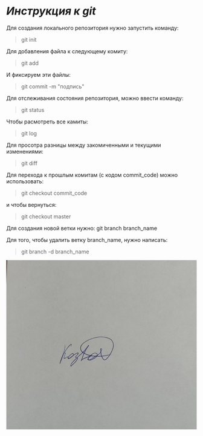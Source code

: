 # ***Инструкция к git***
Для создания локального репозитория нужно запустить команду:
>git init

Для добавления файла к следующему комиту:
> git add

И фиксируем эти файлы:
> git commit -m "подпись"

Для отслеживания состояния репозитория, можно ввести команду:
> git status

Чтобы расмотреть все камиты:
> git log

Для просотра разницы между закомиченными и текущими изменениями:
> git diff

Для перехода к прошлым комитам (с кодом commit_code) можно использовать:
>git checkout commit_code

и чтобы вернуться:
> git checkout master

Для создания новой ветки нужно:
git branch branch_name

Для того, чтобы удалить ветку branch_name, нужно написать:
>git branch -d branch_name

![какая-то картинка](podpis.jpg)